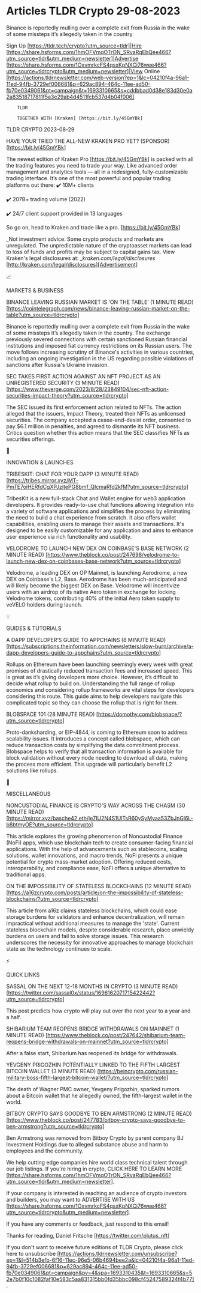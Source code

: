 # Articles TLDR Crypto 29-08-2023

Binance is reportedly mulling over a complete exit from Russia in the
wake of some missteps it’s allegedly taken in the country  

Sign Up [https://tldr.tech/crypto?utm_source=tldr]|Hire
[https://share.hsforms.com/1hmOFVmqOTrON_SRvaRqEbQee466?utm_source=tldr&utm_medium=newsletter]|Advertise
[https://share.hsforms.com/1OxvmrkcFS4qsxKpNXCi76wee466?utm_source=tldrcrypto&utm_medium=newsletter]|View
Online
[https://actions.tldrnewsletter.com/web-version?ep=1&lc=04210f4a-96a1-11ed-94fb-3729ef006681&p=629ac894-464c-11ee-ad50-fb70e0349061&pt=campaign&t=1693310665&s=cddbbad0d38e183d30e0a2a83518717811f5a3e29ab4d4511fcb537d4b04f006]


		TLDR 

		TOGETHER WITH [Kraken] [https://bit.ly/45GmYBk]

TLDR CRYPTO 2023-08-29

HAVE YOUR TRIED THE ALL-NEW KRAKEN PRO YET? (SPONSOR)
[https://bit.ly/45GmYBk] 

The newest edition of Kraken Pro [https://bit.ly/45GmYBk] is packed
with all the trading features you need to trade your way. Like
advanced order management and analytics tools — all in a redesigned,
fully-customizable trading interface. It’s one of the most powerful
and popular trading platforms out there:
✔️ 10M+ clients

✔️ 207B+ trading volume (2022)

✔️ 24/7 client support provided in 13 languages

So go on, head to Kraken and trade like a pro.
[https://bit.ly/45GmYBk]

_Not investment advice. Some crypto products and markets are
unregulated. The unpredictable nature of the cryptoasset markets can
lead to loss of funds and profits may be subject to capital gains tax.
View Kraken's legal disclosures at: __kraken.com/legal/disclosures_
[http://kraken.com/legal/disclosures][Advertisement]

📈 

MARKETS & BUSINESS

BINANCE LEAVING RUSSIAN MARKET IS ‘ON THE TABLE’ (1 MINUTE READ)
[https://cointelegraph.com/news/binance-leaving-russian-market-on-the-table?utm_source=tldrcrypto]


Binance is reportedly mulling over a complete exit from Russia in the
wake of some missteps it’s allegedly taken in the country. The
exchange previously severed connections with certain sanctioned
Russian financial institutions and imposed fiat currency restrictions
on its Russian users. The move follows increasing scrutiny of
Binance's activities in various countries, including an ongoing
investigation in the US regarding possible violations of sanctions
after Russia's Ukraine invasion. 

SEC TAKES FIRST ACTION AGAINST AN NFT PROJECT AS AN UNREGISTERED
SECURITY (3 MINUTE READ)
[https://www.theverge.com/2023/8/28/23849104/sec-nft-action-securities-impact-theory?utm_source=tldrcrypto]


The SEC issued its first enforcement action related to NFTs. The
action alleged that the issuers, Impact Theory, treated their NFTs as
unlicensed securities. The company accepted a cease-and-desist order,
consented to pay $6.1 million in penalties, and agreed to dismantle
its NFT business. Critics question whether this action means that the
SEC classifies NFTs as securities offerings. 

🚀 

INNOVATION & LAUNCHES

TRIBESKIT: CHAT FOR YOUR DAPP (3 MINUTE READ)
[https://tribes.mirror.xyz/MT-PmTE7oiHERfdCgXPJzitePG8bmf_QIcmaRfd2kfM?utm_source=tldrcrypto]


TribesKit is a new full-stack Chat and Wallet engine for web3
application developers. It provides ready-to-use chat functions
allowing integration into a variety of software applications and
simplifies the process by eliminating the need to build a chat
experience from scratch. It also offers wallet capabilities, enabling
users to manage their assets and transactions. It's designed to be
easily customizable for any application and aims to enhance user
experience via rich functionality and usability. 

VELODROME TO LAUNCH NEW DEX ON COINBASE'S BASE NETWORK (2 MINUTE READ)
[https://www.theblock.co/post/247698/velodrome-to-launch-new-dex-on-coinbases-base-network?utm_source=tldrcrypto]


Velodrome, a leading DEX on OP Mainnet, is launching Aerodrome, a new
DEX on Coinbase's L2, Base. Aerodrome has been much-anticipated and
will likely become the biggest DEX on Base. Velodrome will incentivize
users with an airdrop of its native Aero token in exchange for locking
Velodrome tokens, contributing 40% of the initial Aero token supply to
veVELO holders during launch. 

💡 

GUIDES & TUTORIALS

A DAPP DEVELOPER’S GUIDE TO APPCHAINS (8 MINUTE READ)
[https://subscriptions.theinformation.com/newsletters/slow-burn/archive/a-dapp-developers-guide-to-appchains?utm_source=tldrcrypto]


Rollups on Ethereum have been launching seemingly every week with
great promises of drastically reduced transaction fees and increased
speed. This is great as it’s giving developers more choice. However,
it’s difficult to decide what rollup to build on. Understanding the
full range of rollup economics and considering rollup frameworks are
vital steps for developers considering this route. This guide aims to
help developers navigate this complicated topic so they can choose the
rollup that is right for them. 

BLOBSPACE 101 (28 MINUTE READ)
[https://domothy.com/blobspace/?utm_source=tldrcrypto] 

Proto-danksharding, or EIP-4844, is coming to Ethereum soon to address
scalability issues. It introduces a concept called blobspace, which
can reduce transaction costs by simplifying the data commitment
process. Blobspace helps to verify that all transaction information is
available for block validation without every node needing to download
all data, making the process more efficient. This upgrade will
particularly benefit L2 solutions like rollups. 

🦄 

MISCELLANEOUS

NONCUSTODIAL FINANCE IS CRYPTO'S WAY ACROSS THE CHASM (30 MINUTE READ)
[https://mirror.xyz/basche42.eth/je7IU2N4S1UlTsR60ySyMyaa53ZbJnGl6L-b8btmyOE?utm_source=tldrcrypto]


This article explores the growing phenomenon of Noncustodial Finance
(NoFi) apps, which use blockchain tech to create consumer-facing
financial applications. With the help of advancements such as
stablecoins, scaling solutions, wallet innovations, and macro trends,
NoFi presents a unique potential for crypto mass-market adoption.
Offering reduced costs, interoperability, and compliance ease, NoFi
offers a unique alternative to traditional apps. 

ON THE IMPOSSIBILITY OF STATELESS BLOCKCHAINS (12 MINUTE READ)
[https://a16zcrypto.com/posts/article/on-the-impossibility-of-stateless-blockchains/?utm_source=tldrcrypto]


This article from a16z claims stateless blockchains, which could ease
storage burdens for validators and enhance decentralization, will
remain impractical without additional measures to manage the 'state'.
Current stateless blockchain models, despite considerable research,
place unwieldy burdens on users and fail to solve storage issues. This
research underscores the necessity for innovative approaches to manage
blockchain state as the technology continues to scale. 

⚡ 

QUICK LINKS

SASSAL ON THE NEXT 12-18 MONTHS IN CRYPTO (3 MINUTE READ)
[https://twitter.com/sassal0x/status/1696162071715422442?utm_source=tldrcrypto]


This post predicts how crypto will play out over the next year to a
year and a half. 

SHIBARIUM TEAM REOPENS BRIDGE WITHDRAWALS ON MAINNET (1 MINUTE READ)
[https://www.theblock.co/post/247642/shibarium-team-reopens-bridge-withdrawals-on-mainnet?utm_source=tldrcrypto]


After a false start, Shibarium has reopened its bridge for
withdrawals. 

YEVGENY PRIGOZHIN POTENTIALLY LINKED TO THE FIFTH LARGEST BITCOIN
WALLET (3 MINUTE READ)
[https://beincrypto.com/russian-military-boss-fifth-largest-bitcoin-wallet/?utm_source=tldrcrypto]


The death of Wagner PMC owner, Yevgeny Prigozhin, sparked rumors about
a Bitcoin wallet that he allegedly owned, the fifth-largest wallet in
the world. 

BITBOY CRYPTO SAYS GOODBYE TO BEN ARMSTRONG (2 MINUTE READ)
[https://www.theblock.co/post/247783/bitboy-crypto-says-goodbye-to-ben-armstrong?utm_source=tldrcrypto]


Ben Armstrong was removed from Bitboy Crypto by parent company BJ
Investment Holdings due to alleged substance abuse and harm to
employees and the community. 

 We help cutting edge companies hire world class technical talent
through our job listings. If you're hiring in crypto, CLICK HERE TO
LEARN MORE
[https://share.hsforms.com/1hmOFVmqOTrON_SRvaRqEbQee466?utm_source=tldr&utm_medium=newsletter].


If your company is interested in reaching an audience of crypto
investors and builders, you may want to ADVERTISE WITH US
[https://share.hsforms.com/1OxvmrkcFS4qsxKpNXCi76wee466?utm_source=tldrcrypto&utm_medium=newsletter].


If you have any comments or feedback, just respond to this email! 

Thanks for reading, 
Daniel Fritsche [https://twitter.com/plutus_nft] 

If you don't want to receive future editions of TLDR Crypto,
please click here to unsubscribe
[https://actions.tldrnewsletter.com/unsubscribe?ep=1&l=514b3efb-6f16-11ec-96e5-06b4694bee2a&lc=04210f4a-96a1-11ed-94fb-3729ef006681&p=629ac894-464c-11ee-ad50-fb70e0349061&pt=campaign&pv=4&spa=1693310435&t=1693310665&s=52e7b0f10c1082faf10e583c5aa831315bb0fd35bbc098cf45247589324f4b77].